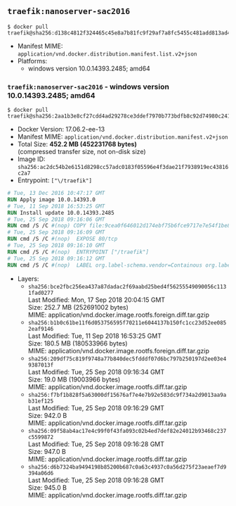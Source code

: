 ## `traefik:nanoserver-sac2016`

```console
$ docker pull traefik@sha256:d138c4812f324465c45e8a7b81fc9f29af7a8fc5455c481add813ad4cb1f9b58
```

-	Manifest MIME: `application/vnd.docker.distribution.manifest.list.v2+json`
-	Platforms:
	-	windows version 10.0.14393.2485; amd64

### `traefik:nanoserver-sac2016` - windows version 10.0.14393.2485; amd64

```console
$ docker pull traefik@sha256:2aa1b3e8cf27cdd4ad29278ce3ddef7970b773bdfb8c92d74980c241f88cf2e9
```

-	Docker Version: 17.06.2-ee-13
-	Manifest MIME: `application/vnd.docker.distribution.manifest.v2+json`
-	Total Size: **452.2 MB (452231768 bytes)**  
	(compressed transfer size, not on-disk size)
-	Image ID: `sha256:ac2dc54b2e6151d8298cc57adc0183f05596e4f3dae21f7938919ec43816c2a7`
-	Entrypoint: `["\/traefik"]`

```dockerfile
# Tue, 13 Dec 2016 10:47:17 GMT
RUN Apply image 10.0.14393.0
# Tue, 11 Sep 2018 16:53:25 GMT
RUN Install update 10.0.14393.2485
# Tue, 25 Sep 2018 09:16:06 GMT
RUN cmd /S /C #(nop) COPY file:9cea0f646012d174ebf75b6fce9717e7e54f1be8351f7d32004f71fe9884e736 in \traefik.exe 
# Tue, 25 Sep 2018 09:16:09 GMT
RUN cmd /S /C #(nop)  EXPOSE 80/tcp
# Tue, 25 Sep 2018 09:16:10 GMT
RUN cmd /S /C #(nop)  ENTRYPOINT ["/traefik"]
# Tue, 25 Sep 2018 09:16:12 GMT
RUN cmd /S /C #(nop)  LABEL org.label-schema.vendor=Containous org.label-schema.url=https://traefik.io org.label-schema.name=Traefik org.label-schema.description=A modern reverse-proxy org.label-schema.version=v1.7.0 org.label-schema.docker.schema-version=1.0
```

-	Layers:
	-	`sha256:bce2fbc256ea437a87dadac2f69aabd25bed4f56255549090056c1131fad0277`  
		Last Modified: Mon, 17 Sep 2018 20:04:15 GMT  
		Size: 252.7 MB (252691002 bytes)  
		MIME: application/vnd.docker.image.rootfs.foreign.diff.tar.gzip
	-	`sha256:b1b0c61be11f6d053756595f70211e6044137b150fc1cc23d52ee0852eaf9146`  
		Last Modified: Tue, 11 Sep 2018 16:53:25 GMT  
		Size: 180.5 MB (180533966 bytes)  
		MIME: application/vnd.docker.image.rootfs.foreign.diff.tar.gzip
	-	`sha256:209df75c819f9748a77b840dec5fdddf07d6bc797b250197d2ee03e49387013f`  
		Last Modified: Tue, 25 Sep 2018 09:16:34 GMT  
		Size: 19.0 MB (19003966 bytes)  
		MIME: application/vnd.docker.image.rootfs.diff.tar.gzip
	-	`sha256:f7bf1b828f5a63000df15676af7e4e7b92e583dc9f734a2d9013aa9ab31ef125`  
		Last Modified: Tue, 25 Sep 2018 09:16:29 GMT  
		Size: 942.0 B  
		MIME: application/vnd.docker.image.rootfs.diff.tar.gzip
	-	`sha256:09f58ab4ac17e4c99f0f43fa093c02b4ed7def82e24012b93468c237c5599872`  
		Last Modified: Tue, 25 Sep 2018 09:16:28 GMT  
		Size: 947.0 B  
		MIME: application/vnd.docker.image.rootfs.diff.tar.gzip
	-	`sha256:d6b7324ba9494198b85200b687c0a63c4937c0a56d275f23aeaef7d9394a06d6`  
		Last Modified: Tue, 25 Sep 2018 09:16:28 GMT  
		Size: 945.0 B  
		MIME: application/vnd.docker.image.rootfs.diff.tar.gzip
